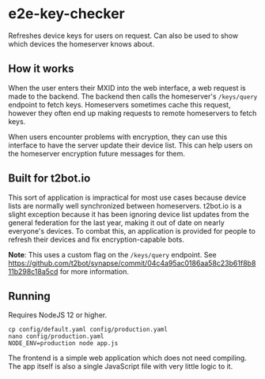 # e2e-key-checker

Refreshes device keys for users on request. Can also be used to show which
devices the homeserver knows about.

## How it works

When the user enters their MXID into the web interface, a web request is
made to the backend. The backend then calls the homeserver's `/keys/query`
endpoint to fetch keys. Homeservers sometimes cache this request, however
they often end up making requests to remote homeservers to fetch keys.

When users encounter problems with encryption, they can use this interface
to have the server update their device list. This can help users on the
homeserver encryption future messages for them.

## Built for t2bot.io

This sort of application is impractical for most use cases because device
lists are normally well synchronized between homeservers. t2bot.io is a
slight exception because it has been ignoring device list updates from
the general federation for the last year, making it out of date on nearly
everyone's devices. To combat this, an application is provided for people
to refresh their devices and fix encryption-capable bots.

**Note**: This uses a custom flag on the `/keys/query` endpoint. See
https://github.com/t2bot/synapse/commit/04c4a95ac0186aa58c23b61f8b811b298c18a5cd
for more information.

## Running

Requires NodeJS 12 or higher.

```
cp config/default.yaml config/production.yaml
nano config/production.yaml
NODE_ENV=production node app.js
```

The frontend is a simple web application which does not need compiling. The
app itself is also a single JavaScript file with very little logic to it.
